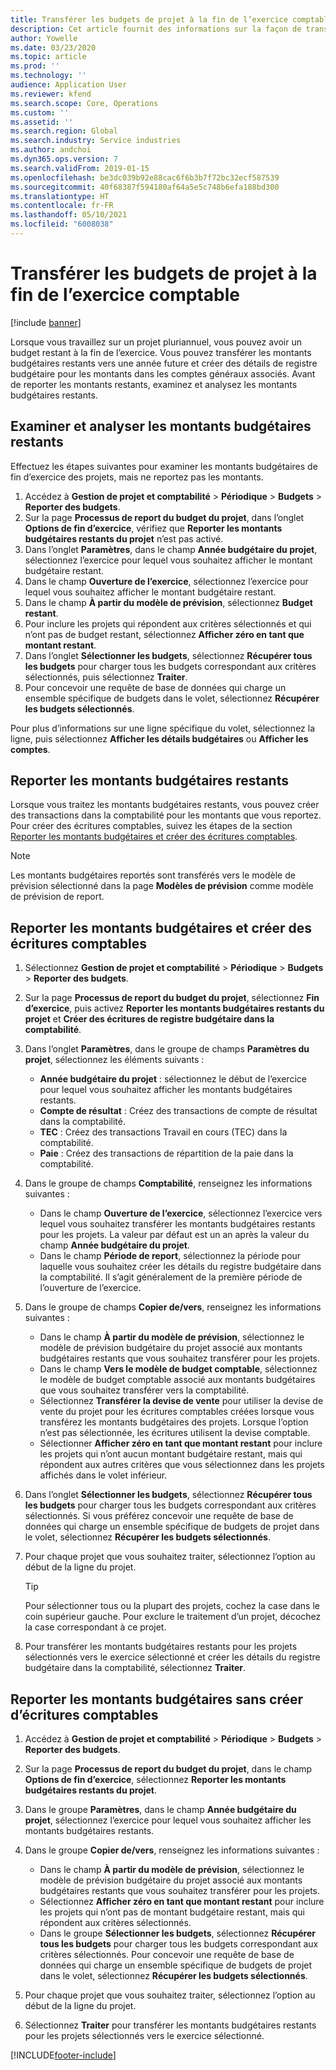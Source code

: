 ```yaml
---
title: Transférer les budgets de projet à la fin de l’exercice comptable
description: Cet article fournit des informations sur la façon de transférer les montants budgétaires restants vers les années futures et de créer les détails du registre budgétaire.
author: Yowelle
ms.date: 03/23/2020
ms.topic: article
ms.prod: ''
ms.technology: ''
audience: Application User
ms.reviewer: kfend
ms.search.scope: Core, Operations
ms.custom: ''
ms.assetid: ''
ms.search.region: Global
ms.search.industry: Service industries
ms.author: andchoi
ms.dyn365.ops.version: 7
ms.search.validFrom: 2019-01-15
ms.openlocfilehash: be3dc039b92e88cac6f6b3b7f72bc32ecf587539
ms.sourcegitcommit: 40f68387f594180af64a5e5c748b6efa188bd300
ms.translationtype: HT
ms.contentlocale: fr-FR
ms.lasthandoff: 05/10/2021
ms.locfileid: "6008038"
---
```

# <a name="transfer-project-budgets-at-fiscal-year-end"></a>Transférer les budgets de projet à la fin de l’exercice comptable

[!include [banner](../includes/banner.md)]

Lorsque vous travaillez sur un projet pluriannuel, vous pouvez avoir un budget restant à la fin de l’exercice. Vous pouvez transférer les montants budgétaires restants vers une année future et créer des détails de registre budgétaire pour les montants dans les comptes généraux associés. Avant de reporter les montants restants, examinez et analysez les montants budgétaires restants.

## <a name="review-and-analyze-remaining-budget-amounts"></a>Examiner et analyser les montants budgétaires restants

Effectuez les étapes suivantes pour examiner les montants budgétaires de fin d’exercice des projets, mais ne reportez pas les montants.

1. Accédez à **Gestion de projet et comptabilité** > **Périodique** > **Budgets** > **Reporter des budgets**. 
2. Sur la page **Processus de report du budget du projet**, dans l’onglet **Options de fin d’exercice**, vérifiez que **Reporter les montants budgétaires restants du projet** n’est pas activé.
3. Dans l’onglet **Paramètres**, dans le champ **Année budgétaire du projet**, sélectionnez l’exercice pour lequel vous souhaitez afficher le montant budgétaire restant. 
4. Dans le champ **Ouverture de l’exercice**, sélectionnez l’exercice pour lequel vous souhaitez afficher le montant budgétaire restant. 
5. Dans le champ **À partir du modèle de prévision**, sélectionnez **Budget restant**. 
6. Pour inclure les projets qui répondent aux critères sélectionnés et qui n’ont pas de budget restant, sélectionnez **Afficher zéro en tant que montant restant**.  
7. Dans l’onglet **Sélectionner les budgets**, sélectionnez **Récupérer tous les budgets** pour charger tous les budgets correspondant aux critères sélectionnés, puis sélectionnez **Traiter**. 
8. Pour concevoir une requête de base de données qui charge un ensemble spécifique de budgets dans le volet, sélectionnez **Récupérer les budgets sélectionnés**.

Pour plus d’informations sur une ligne spécifique du volet, sélectionnez la ligne, puis sélectionnez **Afficher les détails budgétaires** ou **Afficher les comptes**.

## <a name="carry-forward-remaining-budget-amounts"></a>Reporter les montants budgétaires restants 

Lorsque vous traitez les montants budgétaires restants, vous pouvez créer des transactions dans la comptabilité pour les montants que vous reportez. Pour créer des écritures comptables, suivez les étapes de la section [Reporter les montants budgétaires et créer des écritures comptables](#carry-forward). 

> [!NOTE]
> Les montants budgétaires reportés sont transférés vers le modèle de prévision sélectionné dans la page **Modèles de prévision** comme modèle de prévision de report.  

## <a name="carry-forward-budget-amounts-and-create-general-ledger-transactions"></a><a name="carry-forward"></a>Reporter les montants budgétaires et créer des écritures comptables

1.  Sélectionnez **Gestion de projet et comptabilité** > **Périodique** > **Budgets** > **Reporter des budgets**. 
2. Sur la page **Processus de report du budget du projet**, sélectionnez **Fin d’exercice**, puis activez **Reporter les montants budgétaires restants du projet** et **Créer des écritures de registre budgétaire dans la comptabilité**. 
3. Dans l’onglet **Paramètres**, dans le groupe de champs **Paramètres du projet**, sélectionnez les éléments suivants :

   - **Année budgétaire du projet** : sélectionnez le début de l’exercice pour lequel vous souhaitez afficher les montants budgétaires restants. 
   - **Compte de résultat** : Créez des transactions de compte de résultat dans la comptabilité. 
   -  **TEC** : Créez des transactions Travail en cours (TEC) dans la comptabilité.
   -  **Paie** : Créez des transactions de répartition de la paie dans la comptabilité. 

5. Dans le groupe de champs **Comptabilité**, renseignez les informations suivantes : 

   - Dans le champ **Ouverture de l’exercice**, sélectionnez l’exercice vers lequel vous souhaitez transférer les montants budgétaires restants pour les projets. La valeur par défaut est un an après la valeur du champ **Année budgétaire du projet**.
   -  Dans le champ **Période de report**, sélectionnez la période pour laquelle vous souhaitez créer les détails du registre budgétaire dans la comptabilité. Il s’agit généralement de la première période de l’ouverture de l’exercice.

6. Dans le groupe de champs **Copier de/vers**, renseignez les informations suivantes :

   - Dans le champ **À partir du modèle de prévision**, sélectionnez le modèle de prévision budgétaire du projet associé aux montants budgétaires restants que vous souhaitez transférer pour les projets. 
   - Dans le champ **Vers le modèle de budget comptable**, sélectionnez le modèle de budget comptable associé aux montants budgétaires que vous souhaitez transférer vers la comptabilité. 
   -  Sélectionnez **Transférer la devise de vente** pour utiliser la devise de vente du projet pour les écritures comptables créées lorsque vous transférez les montants budgétaires des projets. Lorsque l’option n’est pas sélectionnée, les écritures utilisent la devise comptable. 
   -  Sélectionner **Afficher zéro en tant que montant restant** pour inclure les projets qui n’ont aucun montant budgétaire restant, mais qui répondent aux autres critères que vous sélectionnez dans les projets affichés dans le volet inférieur.

7. Dans l’onglet **Sélectionner les budgets**, sélectionnez **Récupérer tous les budgets** pour charger tous les budgets correspondant aux critères sélectionnés. Si vous préférez concevoir une requête de base de données qui charge un ensemble spécifique de budgets de projet dans le volet, sélectionnez **Récupérer les budgets sélectionnés**.
8. Pour chaque projet que vous souhaitez traiter, sélectionnez l’option au début de la ligne du projet.

    > [!TIP]
    > Pour sélectionner tous ou la plupart des projets, cochez la case dans le coin supérieur gauche. Pour exclure le traitement d’un projet, décochez la case correspondant à ce projet.

9. Pour transférer les montants budgétaires restants pour les projets sélectionnés vers le exercice sélectionné et créer les détails du registre budgétaire dans la comptabilité, sélectionnez **Traiter**.

## <a name="carry-forward-budget-amounts-without-creating-general-ledger-transactions"></a>Reporter les montants budgétaires sans créer d’écritures comptables

1. Accédez à **Gestion de projet et comptabilité** > **Périodique** > **Budgets** > **Reporter des budgets**.
2. Sur la page **Processus de report du budget du projet**, dans le champ **Options de fin d’exercice**, sélectionnez **Reporter les montants budgétaires restants du projet**.
3. Dans le groupe **Paramètres**, dans le champ **Année budgétaire du projet**, sélectionnez l’exercice pour lequel vous souhaitez afficher les montants budgétaires restants.
4. Dans le groupe **Copier de/vers**, renseignez les informations suivantes :

   - Dans le champ **À partir du modèle de prévision**, sélectionnez le modèle de prévision budgétaire du projet associé aux montants budgétaires restants que vous souhaitez transférer pour les projets. 
   - Sélectionnez **Afficher zéro en tant que montant restant** pour inclure les projets qui n’ont pas de montant budgétaire restant, mais qui répondent aux critères sélectionnés.
   - Dans le groupe **Sélectionner les budgets**, sélectionnez **Récupérer tous les budgets** pour charger tous les budgets correspondant aux critères sélectionnés. Pour concevoir une requête de base de données qui charge un ensemble spécifique de budgets de projet dans le volet, sélectionnez **Récupérer les budgets sélectionnés**.

5. Pour chaque projet que vous souhaitez traiter, sélectionnez l’option au début de la ligne du projet. 
6. Sélectionnez **Traiter** pour transférer les montants budgétaires restants pour les projets sélectionnés vers le exercice sélectionné.



[!INCLUDE[footer-include](../includes/footer-banner.md)]